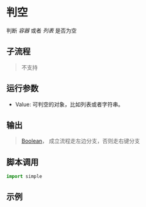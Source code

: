 # 判空 
判断 *容器* 或者 *列表* 是否为空


## 子流程

> 不支持

## 运行参数

* Value: 可判空的对象，比如列表或者字符串。


## 输出

> [Boolean](./types/Boolean.md)， 成立流程走左边分支，否则走右键分支

## 脚本调用

```python
import simple


```

## 示例

